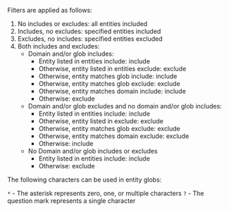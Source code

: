 Filters are applied as follows:

1. No includes or excludes: all entities included
2. Includes, no excludes: specified entities included
3. Excludes, no includes: specified entities excluded
4. Both includes and excludes:
   - Domain and/or glob includes:
      - Entity listed in entities include: include
      - Otherwise, entity listed in entities exclude: exclude
      - Otherwise, entity matches glob include: include     
      - Otherwise, entity matches glob exclude: exclude     
      - Otherwise, entity matches domain include: include
      - Otherwise: exclude
   - Domain and/or glob excludes and no domain and/or glob includes:
      - Entity listed in entities include: include
      - Otherwise, entity listed in exclude: exclude
      - Otherwise, entity matches glob exclude: exclude     
      - Otherwise, entity matches domain exclude: exclude     
      - Otherwise: include
   - No Domain and/or glob includes or excludes
      - Entity listed in entities include: include
      - Otherwise: exclude

The following characters can be used in entity globs:

`*` - The asterisk represents zero, one, or multiple characters
`?` - The question mark represents a single character

